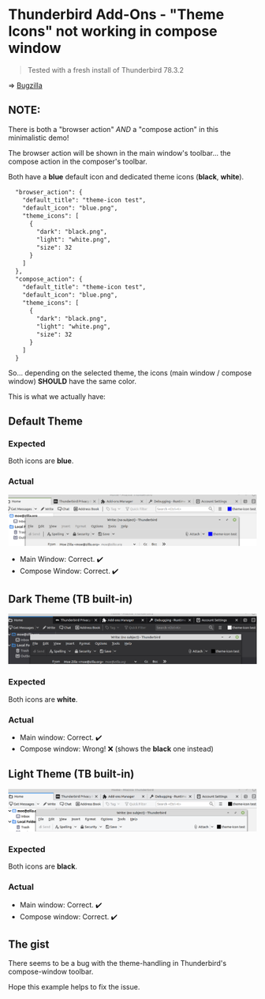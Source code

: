 # Thunderbird Add-Ons - "Theme Icons" not working in compose window
> Tested with a fresh install of Thunderbird 78.3.2

=> [Bugzilla](https://bugzilla.mozilla.org/show_bug.cgi?id=1670483)

## NOTE:
There is both a "browser action" _AND_ a "compose action" in this minimalistic demo!

The browser action will be shown in the main window's toolbar... the compose action in the composer's toolbar.

Both have a **blue** default icon and dedicated theme icons (**black**, **white**).

```
  "browser_action": {
    "default_title": "theme-icon test",
    "default_icon": "blue.png",
    "theme_icons": [
      {
        "dark": "black.png",
        "light": "white.png",
        "size": 32
      }
    ]
  },
  "compose_action": {
    "default_title": "theme-icon test",
    "default_icon": "blue.png",
    "theme_icons": [
      {
        "dark": "black.png",
        "light": "white.png",
        "size": 32
      }
    ]
  }
```

So... depending on the selected theme, the icons (main window / compose window) **SHOULD** have the same color.

This is what we actually have:

## Default Theme
### Expected
Both icons are **blue**.
### Actual
![theme_default](_screenshots/theme_default.png)
- Main Window: Correct. :heavy_check_mark:
- Compose Window: Correct. :heavy_check_mark:

## Dark Theme (TB built-in)
![theme_dark](_screenshots/theme_dark.png)
### Expected
Both icons are **white**.
### Actual
- Main window: Correct. :heavy_check_mark:
- Compose window: Wrong! :x: (shows the **black** one instead)

## Light Theme (TB built-in)
![theme_light](_screenshots/theme_light.png)
### Expected
Both icons are **black**.
### Actual
- Main window: Correct. :heavy_check_mark:
- Compose window: Correct. :heavy_check_mark:

## The gist
There seems to be a bug with the theme-handling in Thunderbird's compose-window toolbar.

Hope this example helps to fix the issue.
